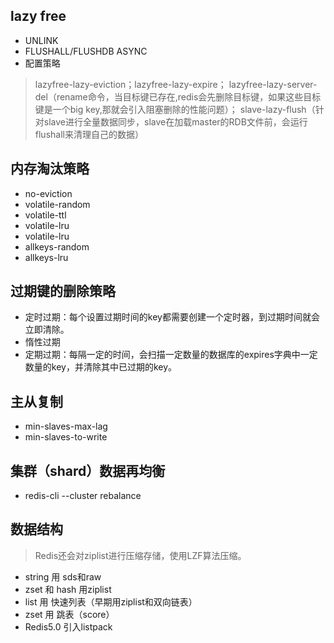 ## lazy free
* UNLINK
* FLUSHALL/FLUSHDB ASYNC
* 配置策略
> lazyfree-lazy-eviction；lazyfree-lazy-expire；
lazyfree-lazy-server-del（rename命令，当目标键已存在,redis会先删除目标键，如果这些目标键是一个big key,那就会引入阻塞删除的性能问题）；
slave-lazy-flush（针对slave进行全量数据同步，slave在加载master的RDB文件前，会运行flushall来清理自己的数据）

## 内存淘汰策略
* no-eviction
* volatile-random
* volatile-ttl
* volatile-lru
* volatile-lru
* allkeys-random
* allkeys-lru

## 过期键的删除策略
* 定时过期：每个设置过期时间的key都需要创建一个定时器，到过期时间就会立即清除。
* 惰性过期
* 定期过期：每隔一定的时间，会扫描一定数量的数据库的expires字典中一定数量的key，并清除其中已过期的key。

## 主从复制
* min-slaves-max-lag
* min-slaves-to-write

## 集群（shard）数据再均衡
* redis-cli --cluster rebalance

## 数据结构
> Redis还会对ziplist进行压缩存储，使用LZF算法压缩。
* string 用 sds和raw
* zset 和 hash 用ziplist
* list 用 快速列表（早期用ziplist和双向链表）
* zset 用 跳表（score）
* Redis5.0 引入listpack
